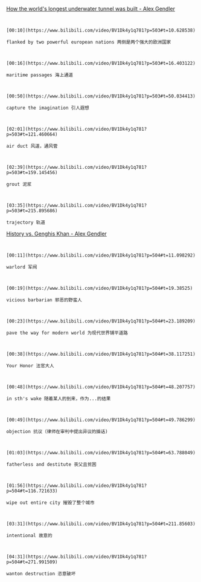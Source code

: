 [How the world's longest underwater tunnel was built - Alex Gendler](https://www.bilibili.com/video/BV1Dk4y1q781?p=503)

```ad-note


[00:10](https://www.bilibili.com/video/BV1Dk4y1q781?p=503#t=10.628538)

flanked by two powerful european nations 两侧是两个强大的欧洲国家

```

```ad-note


[00:16](https://www.bilibili.com/video/BV1Dk4y1q781?p=503#t=16.403122)

maritime passages 海上通道

```

```ad-note


[00:50](https://www.bilibili.com/video/BV1Dk4y1q781?p=503#t=50.034413)

capture the imagination 引人遐想

```

```ad-note


[02:01](https://www.bilibili.com/video/BV1Dk4y1q781?p=503#t=121.460664)

air duct 风道，通风管

```

```ad-note


[02:39](https://www.bilibili.com/video/BV1Dk4y1q781?p=503#t=159.145456)

grout 泥浆

```

```ad-note


[03:35](https://www.bilibili.com/video/BV1Dk4y1q781?p=503#t=215.895686)

trajectory 轨道

```

[History vs. Genghis Khan - Alex Gendler](https://www.bilibili.com/video/BV1Dk4y1q781?p=504)

```ad-note


[00:11](https://www.bilibili.com/video/BV1Dk4y1q781?p=504#t=11.098292)

warlord 军阀

```

```ad-note


[00:19](https://www.bilibili.com/video/BV1Dk4y1q781?p=504#t=19.38525)

vicious barbarian 邪恶的野蛮人

```

```ad-note


[00:23](https://www.bilibili.com/video/BV1Dk4y1q781?p=504#t=23.189209)

pave the way for modern world 为现代世界铺平道路

```

```ad-note


[00:38](https://www.bilibili.com/video/BV1Dk4y1q781?p=504#t=38.117251)

Your Honor 法官大人

```

```ad-note


[00:48](https://www.bilibili.com/video/BV1Dk4y1q781?p=504#t=48.207757)

in sth's wake 随着某人的到来，作为...的结果

```

```ad-note


[00:49](https://www.bilibili.com/video/BV1Dk4y1q781?p=504#t=49.786299)

objection 抗议（律师在审判中提出异议的插话)

```

```ad-note


[01:03](https://www.bilibili.com/video/BV1Dk4y1q781?p=504#t=63.788049)

fatherless and destitute 丧父且贫困

```

```ad-note


[01:56](https://www.bilibili.com/video/BV1Dk4y1q781?p=504#t=116.721633)

wipe out entire city 摧毁了整个城市

```

```ad-note


[03:31](https://www.bilibili.com/video/BV1Dk4y1q781?p=504#t=211.85603)

intentional 故意的

```

```ad-note


[04:31](https://www.bilibili.com/video/BV1Dk4y1q781?p=504#t=271.991509)

wanton destruction 恣意破坏

```